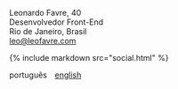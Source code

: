 Leonardo Favre, 40<br> Desenvolvedor Front-End<br> Rio de Janeiro, Brasil<br> [leo@leofavre.com](mailto:leo@leofavre.com)<br>

{% include markdown src="social.html" %}

português&emsp;[english](/en)
